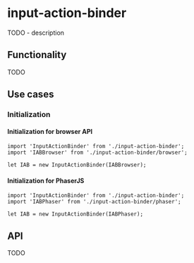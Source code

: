 # input-action-binder

TODO - description

## Functionality

TODO

## Use cases

### Initialization

#### Initialization for browser API

```
import 'InputActionBinder' from './input-action-binder';
import 'IABBrowser' from './input-action-binder/browser';

let IAB = new InputActionBinder(IABBrowser);

```

#### Initialization for PhaserJS

```
import 'InputActionBinder' from './input-action-binder';
import 'IABPhaser' from './input-action-binder/phaser';

let IAB = new InputActionBinder(IABPhaser);

```

## API

 TODO
